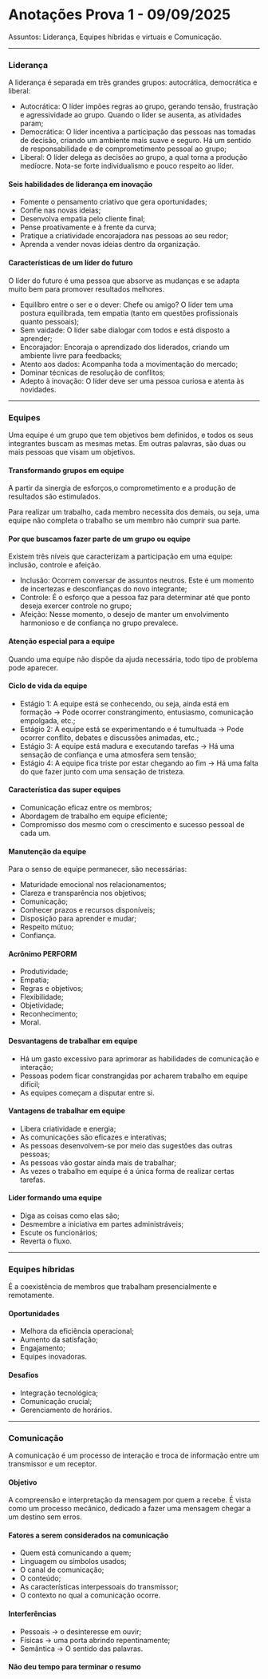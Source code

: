 # Anotações Prova 1 - 09/09/2025

Assuntos: Liderança, Equipes híbridas e virtuais e Comunicação.

---

### Liderança

A liderança é separada em três grandes grupos: autocrática, democrática e liberal:
* Autocrática: O líder impões regras ao grupo, gerando tensão, frustração e agressividade ao grupo. Quando o líder se ausenta, as atividades param;
* Democrática: O líder incentiva a participação das pessoas nas tomadas de decisão, criando um ambiente mais suave e seguro. Há um sentido de responsabilidade e de comprometimento pessoal ao grupo;
* Liberal: O líder delega as decisões ao grupo, a qual torna a produção medíocre. Nota-se forte individualismo e pouco respeito ao líder.

#### Seis habilidades de liderança em inovação

* Fomente o pensamento criativo que gera oportunidades;
* Confie nas novas ideias;
* Desenvolva empatia pelo cliente final;
* Pense proativamente e à frente da curva;
* Pratique a criatividade encorajadora nas pessoas ao seu redor;
* Aprenda a vender novas ideias dentro da organização.

#### Características de um líder do futuro

O líder do futuro é uma pessoa que absorve as mudanças e se adapta muito bem para promover resultados melhores.

* Equilíbro entre o ser e o dever: Chefe ou amigo? O líder tem uma postura equilibrada, tem empatia (tanto em questões profissionais quanto pessoais);
* Sem vaidade: O líder sabe dialogar com todos e está disposto a aprender;
* Encorajador: Encoraja o aprendizado dos liderados, criando um ambiente livre para feedbacks;
* Atento aos dados: Acompanha toda a movimentação do mercado;
* Dominar técnicas de resolução de conflitos;
* Adepto à inovação: O líder deve ser uma pessoa curiosa e atenta às novidades.

---

### Equipes

Uma equipe é um grupo que tem objetivos bem definidos, e todos os seus integrantes buscam as mesmas metas. Em outras palavras, são duas ou mais pessoas que visam um objetivos.

#### Transformando grupos em equipe

A partir da sinergia de esforços,o comprometimento e a produção de resultados são estimulados.

Para realizar um trabalho, cada membro necessita dos demais, ou seja, uma equipe não completa o trabalho se um membro não cumprir sua parte.

#### Por que buscamos fazer parte de um grupo ou equipe

Existem três níveis que caracterizam a participação em uma equipe: inclusão, controle e afeição.
* Inclusão: Ocorrem conversar de assuntos neutros. Este é um momento de incertezas e desconfianças do novo integrante;
* Controle: É o esforço que a pessoa faz para determinar até que ponto deseja exercer controle no grupo;
* Afeição: Nesse momento, o desejo de manter um envolvimento harmonioso e de confiança no grupo prevalece.

#### Atenção especial para a equipe
Quando uma equipe não dispõe da ajuda necessária, todo tipo de problema pode aparecer.

#### Ciclo de vida da equipe

* Estágio 1: A equipe está se conhecendo, ou seja, ainda está em formação -> Pode ocorrer constrangimento, entusiasmo, comunicação empolgada, etc.;
* Estágio 2: A equipe está se experimentando e é tumultuada -> Pode ocorrer conflito, debates e discussões animadas, etc.;
* Estágio 3: A equipe está madura e executando tarefas -> Há uma sensação de confiança e uma atmosfera sem tensão;
* Estágio 4: A equipe fica triste por estar chegando ao fim -> Há uma falta do que fazer junto com uma sensação de tristeza.

#### Característica das super equipes

* Comunicação eficaz entre os membros;
* Abordagem de trabalho em equipe eficiente;
* Compromisso dos mesmo com o crescimento e sucesso pessoal de cada um.

#### Manutenção da equipe

Para o senso de equipe permanecer, são necessárias:
* Maturidade emocional nos relacionamentos;
* Clareza e transparência nos objetivos;
* Comunicação;
* Conhecer prazos e recursos disponíveis;
* Disposição para aprender e mudar;
* Respeito mútuo;
* Confiança.

#### Acrônimo PERFORM

* Produtividade;
* Empatia;
* Regras e objetivos;
* Flexibilidade;
* Objetividade;
* Reconhecimento;
* Moral.

#### Desvantagens de trabalhar em equipe

* Há um gasto excessivo para aprimorar as habilidades de comunicação e interação;
* Pessoas podem ficar constrangidas por acharem trabalho em equipe difícil;
* As equipes começam a disputar entre si.

#### Vantagens de trabalhar em equipe

* Libera criatividade e energia;
* As comunicações são eficazes e interativas;
* As pessoas desenvolvem-se por meio das sugestões das outras pessoas;
* As pessoas vão gostar ainda mais de trabalhar;
* As vezes o trabalho em equipe é a única forma de realizar certas tarefas.

#### Lider formando uma equipe

* Diga as coisas como elas são;
* Desmembre a iniciativa em partes administráveis;
* Escute os funcionários;
* Reverta o fluxo.

---

### Equipes híbridas

É a coexistência de membros que trabalham presencialmente e remotamente.

#### Oportunidades

* Melhora da eficiência operacional;
* Aumento da satisfação;
* Engajamento;
* Equipes inovadoras.

#### Desafios

* Integração tecnológica;
* Comunicação crucial;
* Gerenciamento de horários.

---

### Comunicação

A comunicação é um processo de interação e troca de informação entre um transmissor e um receptor.

#### Objetivo

A compreensão e interpretação da mensagem por quem a recebe. É vista como um processo mecânico, dedicado a fazer uma mensagem chegar a um destino sem erros.

#### Fatores a serem considerados na comunicação

* Quem está comunicando a quem;
* Linguagem ou símbolos usados;
* O canal de comunicação;
* O conteúdo;
* As características interpessoais do transmissor;
* O contexto no qual a comunicação ocorre.

#### Interferências

* Pessoais -> o desinteresse em ouvir;
* Físicas -> uma porta abrindo repentinamente;
* Semântica -> O sentido das palavras.

#### Não deu tempo para terminar o resumo